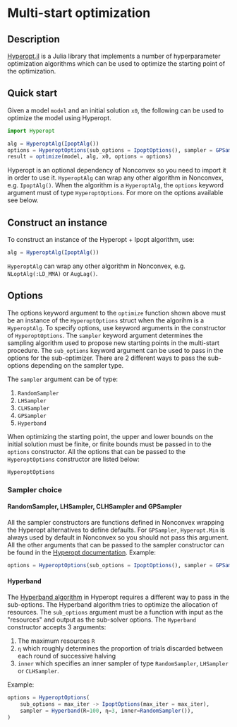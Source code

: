 # Multi-start optimization

## Description

[Hyperopt.jl](https://github.com/baggepinnen/Hyperopt.jl) is a Julia library that implements a number of hyperparameter optimization algorithms which can be used to optimize the starting point of the optimization.

## Quick start

Given a model `model` and an initial solution `x0`, the following can be used to optimize the model using Hyperopt.
```julia
import Hyperopt

alg = HyperoptAlg(IpoptAlg())
options = HyperoptOptions(sub_options = IpoptOptions(), sampler = GPSampler())
result = optimize(model, alg, x0, options = options)
```
Hyperopt is an optional dependency of Nonconvex so you need to import it in order to use it. `HyperoptAlg` can wrap any other algorithm in Nonconvex, e.g. `IpoptAlg()`. When the algorithm is a `HyperoptAlg`, the `options` keyword argument must of type `HyperoptOptions`. For more on the options available see below.

## Construct an instance

To construct an instance of the Hyperopt + Ipopt algorithm, use:
```julia
alg = HyperoptAlg(IpoptAlg())
```
`HyperoptAlg` can wrap any other algorithm in Nonconvex, e.g. `NLoptAlg(:LD_MMA)` or `AugLag()`.

## Options

The options keyword argument to the `optimize` function shown above must be an instance of the `HyperoptOptions` struct when the algorihm is a `HyperoptAlg`. To specify options, use keyword arguments in the constructor of `HyperoptOptions`. The `sampler` keyword argument determines the sampling algorithm used to propose new starting points in the multi-start procedure. The `sub_options` keyword argument can be used to pass in the options for the sub-optimizer. There are 2 different ways to pass the sub-options depending on the sampler type.

The `sampler` argument can be of type:
1. `RandomSampler`
2. `LHSampler`
3. `CLHSampler`
4. `GPSampler`
5. `Hyperband`

When optimizing the starting point, the upper and lower bounds on the initial solution must be finite, or finite bounds must be passed in to the `options` constructor. All the options that can be passed to the `HyperoptOptions` constructor are listed below:
```@docs
HyperoptOptions
```

### Sampler choice

#### RandomSampler, LHSampler, CLHSampler and GPSampler

All the sampler constructors are functions defined in Nonconvex wrapping the Hyperopt alternatives to define defaults. For `GPSampler`, `Hyperopt.Min` is always used by default in Nonconvex so you should not pass this argument. All the other arguments that can be passed to the sampler constructor can be found in the [Hyperopt documentation](https://github.com/baggepinnen/Hyperopt.jl#details). Example:
```julia
options = HyperoptOptions(sub_options = IpoptOptions(), sampler = GPSampler())
```

#### Hyperband

The [Hyperband algorithm](https://github.com/baggepinnen/Hyperopt.jl#hyperband) in Hyperopt requires a different way to pass in the sub-options. The Hyperband algorithm tries to optimize the allocation of resources. The `sub_options` argument must be a function with input as the "resources" and output as the sub-solver options. The `Hyperband` constructor accepts 3 arguments:
1. The maximum resources `R`
2. `η` which roughly determines the proportion of trials discarded between each round of successive halving
3. `inner` which specifies an inner sampler of type `RandomSampler`, `LHSampler` or `CLHSampler`.

Example:
```julia
options = HyperoptOptions(
    sub_options = max_iter -> IpoptOptions(max_iter = max_iter), 
    sampler = Hyperband(R=100, η=3, inner=RandomSampler()),
)
```
